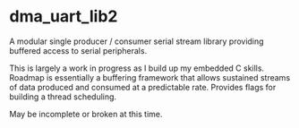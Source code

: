 # dma_uart_lib2
A modular single producer / consumer serial stream library providing buffered access to serial peripherals.

This is largely a work in progress as I build up my embedded C skills. Roadmap is essentially a buffering framework that allows sustained streams of data produced and consumed at a predictable rate. Provides flags for building a thread scheduling.

May be incomplete or broken at this time.

